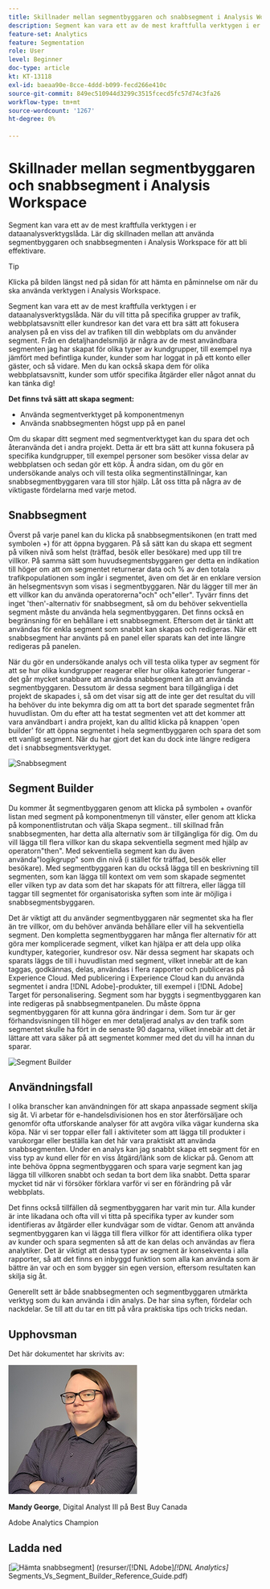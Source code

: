 ```yaml
---
title: Skillnader mellan segmentbyggaren och snabbsegment i Analysis Workspace
description: Segment kan vara ett av de mest kraftfulla verktygen i er dataanalysverktygslåda. Lär dig skillnaden mellan att använda segmentbyggaren och snabbsegmenten i Analysis Workspace för att bli effektivare.
feature-set: Analytics
feature: Segmentation
role: User
level: Beginner
doc-type: article
kt: KT-13118
exl-id: baeaa90e-8cce-4ddd-b099-fecd266e410c
source-git-commit: 849ec510944d3299c3515fcecd5fc57d74c3fa26
workflow-type: tm+mt
source-wordcount: '1267'
ht-degree: 0%

---
```


# Skillnader mellan segmentbyggaren och snabbsegment i Analysis Workspace

Segment kan vara ett av de mest kraftfulla verktygen i er dataanalysverktygslåda. Lär dig skillnaden mellan att använda segmentbyggaren och snabbsegmenten i Analysis Workspace för att bli effektivare.

>[!TIP]
>
> Klicka på bilden längst ned på sidan för att hämta en påminnelse om när du ska använda verktygen i Analysis Workspace.

Segment kan vara ett av de mest kraftfulla verktygen i er dataanalysverktygslåda. När du vill titta på specifika grupper av trafik, webbplatsavsnitt eller kundresor kan det vara ett bra sätt att fokusera analysen på en viss del av trafiken till din webbplats om du använder segment. Från en detaljhandelsmiljö är några av de mest användbara segmenten jag har skapat för olika typer av kundgrupper, till exempel nya jämfört med befintliga kunder, kunder som har loggat in på ett konto eller gäster, och så vidare. Men du kan också skapa dem för olika webbplatsavsnitt, kunder som utför specifika åtgärder eller något annat du kan tänka dig!

**Det finns två sätt att skapa segment:**

* Använda segmentverktyget på komponentmenyn
* Använda snabbsegmenten högst upp på en panel

Om du skapar ditt segment med segmentverktyget kan du spara det och återanvända det i andra projekt. Detta är ett bra sätt att kunna fokusera på specifika kundgrupper, till exempel personer som besöker vissa delar av webbplatsen och sedan gör ett köp. Å andra sidan, om du gör en undersökande analys och vill testa olika segmentinställningar, kan snabbsegmentbyggaren vara till stor hjälp. Låt oss titta på några av de viktigaste fördelarna med varje metod.

## Snabbsegment

Överst på varje panel kan du klicka på snabbsegmentsikonen (en tratt med symbolen +) för att öppna byggaren. På så sätt kan du skapa ett segment på vilken nivå som helst (träffad, besök eller besökare) med upp till tre villkor. På samma sätt som huvudsegmentsbyggaren ger detta en indikation till höger om att om segmentet returnerar data och % av den totala trafikpopulationen som ingår i segmentet, även om det är en enklare version än helsegmentsvyn som visas i segmentbyggaren. När du lägger till mer än ett villkor kan du använda operatorerna&quot;och&quot; och&quot;eller&quot;. Tyvärr finns det inget &#39;then&#39;-alternativ för snabbsegment, så om du behöver sekventiella segment måste du använda hela segmentbyggaren. Det finns också en begränsning för en behållare i ett snabbsegment. Eftersom det är tänkt att användas för enkla segment som snabbt kan skapas och redigeras. När ett snabbsegment har använts på en panel eller sparats kan det inte längre redigeras på panelen.

När du gör en undersökande analys och vill testa olika typer av segment för att se hur olika kundgrupper reagerar eller hur olika kategorier fungerar - det går mycket snabbare att använda snabbsegment än att använda segmentbyggaren. Dessutom är dessa segment bara tillgängliga i det projekt de skapades i, så om det visar sig att de inte ger det resultat du vill ha behöver du inte bekymra dig om att ta bort det sparade segmentet från huvudlistan. Om du efter att ha testat segmenten vet att det kommer att vara användbart i andra projekt, kan du alltid klicka på knappen &#39;open builder&#39; för att öppna segmentet i hela segmentbyggaren och spara det som ett vanligt segment. När du har gjort det kan du dock inte längre redigera det i snabbsegmentsverktyget.

![Snabbsegment](assets/quick-segement.png)

## Segment Builder

Du kommer åt segmentbyggaren genom att klicka på symbolen + ovanför listan med segment på komponentmenyn till vänster, eller genom att klicka på komponentlistrutan och välja Skapa segment.. till skillnad från snabbsegmenten, har detta alla alternativ som är tillgängliga för dig. Om du vill lägga till flera villkor kan du skapa sekventiella segment med hjälp av operatorn&quot;then&quot;. Med sekventiella segment kan du även använda&quot;logikgrupp&quot; som din nivå (i stället för träffad, besök eller besökare). Med segmentbyggaren kan du också lägga till en beskrivning till segmenten, som kan lägga till kontext om vem som skapade segmentet eller vilken typ av data som det har skapats för att filtrera, eller lägga till taggar till segmentet för organisatoriska syften som inte är möjliga i snabbsegmentsbyggaren.

Det är viktigt att du använder segmentbyggaren när segmentet ska ha fler än tre villkor, om du behöver använda behållare eller vill ha sekventiella segment. Den kompletta segmentbyggaren har många fler alternativ för att göra mer komplicerade segment, vilket kan hjälpa er att dela upp olika kundtyper, kategorier, kundresor osv. När dessa segment har skapats och sparats läggs de till i huvudlistan med segment, vilket innebär att de kan taggas, godkännas, delas, användas i flera rapporter och publiceras på Experience Cloud. Med publicering i Experience Cloud kan du använda segmentet i andra [!DNL Adobe]-produkter, till exempel i [!DNL Adobe] Target för personalisering. Segment som har byggts i segmentbyggaren kan inte redigeras på snabbsegmentpanelen. Du måste öppna segmentbyggaren för att kunna göra ändringar i dem. Som tur är ger förhandsvisningen till höger en mer detaljerad analys av den trafik som segmentet skulle ha fört in de senaste 90 dagarna, vilket innebär att det är lättare att vara säker på att segmentet kommer med det du vill ha innan du sparar.

![Segment Builder](assets/segment-builder-quick.png)

## Användningsfall

I olika branscher kan användningen för att skapa anpassade segment skilja sig åt. Vi arbetar för e-handelsdivisionen hos en stor återförsäljare och genomför ofta utforskande analyser för att avgöra vilka vägar kunderna ska köpa. När vi ser toppar eller fall i aktiviteter som att lägga till produkter i varukorgar eller beställa kan det här vara praktiskt att använda snabbsegmenten. Under en analys kan jag snabbt skapa ett segment för en viss typ av kund eller för en viss åtgärd/länk som de klickar på. Genom att inte behöva öppna segmentbyggaren och spara varje segment kan jag lägga till villkoren snabbt och sedan ta bort dem lika snabbt. Detta sparar mycket tid när vi försöker förklara varför vi ser en förändring på vår webbplats.

Det finns också tillfällen då segmentbyggaren har varit min tur. Alla kunder är inte likadana och ofta vill vi titta på specifika typer av kunder som identifieras av åtgärder eller kundvägar som de vidtar. Genom att använda segmentbyggaren kan vi lägga till flera villkor för att identifiera olika typer av kunder och spara segmenten så att de kan delas och användas av flera analytiker. Det är viktigt att dessa typer av segment är konsekventa i alla rapporter, så att det finns en inbyggd funktion som alla kan använda som är bättre än var och en som bygger sin egen version, eftersom resultaten kan skilja sig åt.

Generellt sett är både snabbsegmenten och segmentbyggaren utmärkta verktyg som du kan använda i din analys. De har sina syften, fördelar och nackdelar. Se till att du tar en titt på våra praktiska tips och tricks nedan.

## Upphovsman

Det här dokumentet har skrivits av:

![Mandy George](assets/mandy-george-2.png)

**Mandy George**, Digital Analyst III på Best Buy Canada

Adobe Analytics Champion

## Ladda ned

[![Hämta snabbsegment](assets/quick-segments-download-small.jpg)] (resurser/[!DNL Adobe]_[!DNL Analytics]_&#x200B;Segments_Vs_Segment_Builder_Reference_Guide.pdf)
